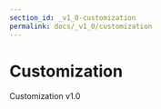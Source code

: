 ```yaml
---
section_id: _v1_0-customization
permalink: docs/_v1_0/customization
---
```


# Customization

Customization v1.0
